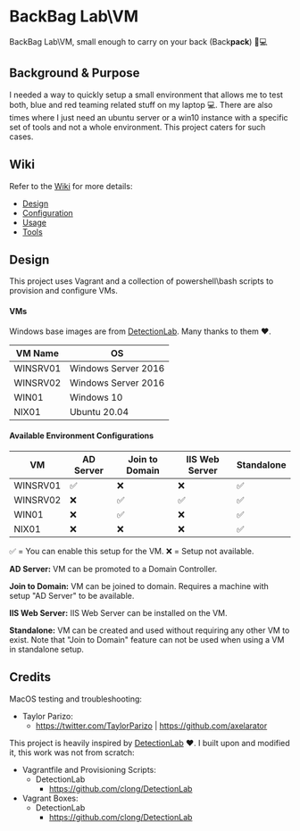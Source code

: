 # BackBag Lab\VM

BackBag Lab\VM, small enough to carry on your back (Back**pack**) 🎒💻

## Background & Purpose
I needed a way to quickly setup a small environment that allows me to test both, blue and red teaming related stuff on my laptop 💻. There are also times where I just need an ubuntu server or a win10 instance with a specific set of tools and not a whole environment. This project caters for such cases. 

## Wiki
Refer to the [Wiki](https://github.com/Humoud/BackBag-Lab-VM/wiki/1.-Home) for more details:
- [Design](https://github.com/Humoud/BackBag-Lab-VM/wiki/2.-Design)
- [Configuration](https://github.com/Humoud/BackBag-Lab-VM/wiki/3.-Configuration)
- [Usage](https://github.com/Humoud/BackBag-Lab-VM/wiki/4.-Usage)
- [Tools](https://github.com/Humoud/BackBag-Lab-VM/wiki/5.-Tools)

## Design
This project uses Vagrant and a collection of powershell\bash scripts to provision and configure VMs.

#### VMs

Windows base images are from [DetectionLab](https://github.com/clong/DetectionLab). Many thanks to them ♥.

| VM Name  | OS                  |
| -------- | ------------------- |
| WINSRV01 | Windows Server 2016 |
| WINSRV02 | Windows Server 2016 |
| WIN01    | Windows 10          |
| NIX01    | Ubuntu 20.04        |


#### Available Environment Configurations

| VM       | AD Server | Join to Domain | IIS Web Server | Standalone |
| -------- | --------- | -------------- | -------------- | ---------- |
| WINSRV01 | ✅        | ❌             | ❌             | ✅         |
| WINSRV02 | ❌        | ✅             | ✅             | ✅         |
| WIN01    | ❌        | ✅             | ❌             | ✅         |
| NIX01    | ❌        | ❌             | ❌             | ✅         |

✅ = You can enable this setup for the VM.
❌ = Setup not available.

**AD Server:** VM can be promoted to a Domain Controller.

**Join to Domain:** VM can be joined to domain. Requires a machine with setup "AD Server" to be available.

**IIS Web Server:** IIS Web Server can be installed on the VM.

**Standalone:** VM can be created and used without requiring any other VM to exist. Note that "Join to Domain" feature can not be used when using a VM in standalone setup.


## Credits
MacOS testing and troubleshooting:
 - Taylor Parizo:
     - https://twitter.com/TaylorParizo | https://github.com/axelarator

This project is heavily inspired by [DetectionLab](https://github.com/clong/DetectionLab) ♥. I built upon and modified it, this work was not from scratch:
- Vagrantfile and Provisioning Scripts:
  - DetectionLab
    - https://github.com/clong/DetectionLab
- Vagrant Boxes:
  - DetectionLab
    - https://github.com/clong/DetectionLab
